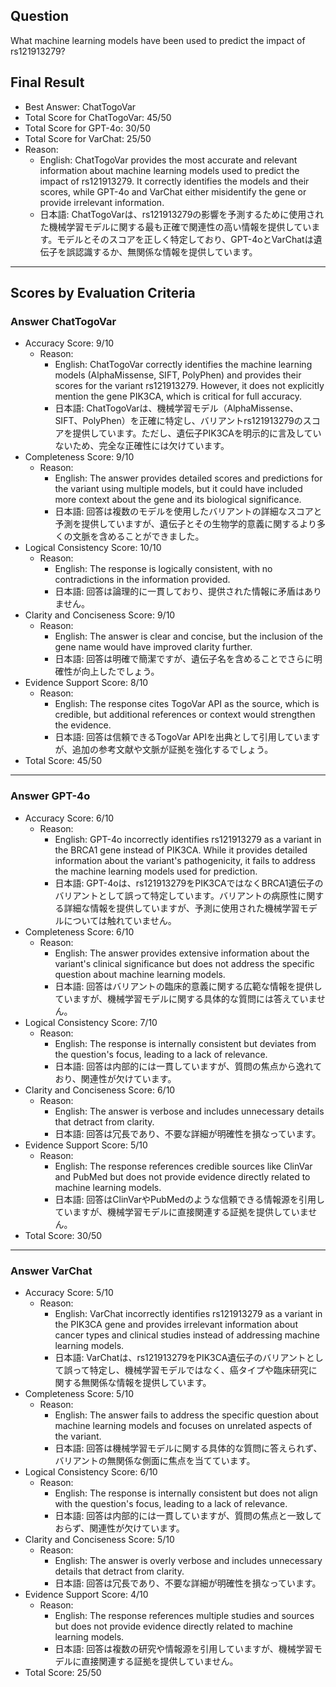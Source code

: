 ## Question

What machine learning models have been used to predict the impact of rs121913279?

## Final Result

- Best Answer: ChatTogoVar
- Total Score for ChatTogoVar: 45/50
- Total Score for GPT-4o: 30/50
- Total Score for VarChat: 25/50
- Reason:
  - English: ChatTogoVar provides the most accurate and relevant information about machine learning models used to predict the impact of rs121913279. It correctly identifies the models and their scores, while GPT-4o and VarChat either misidentify the gene or provide irrelevant information.
  - 日本語: ChatTogoVarは、rs121913279の影響を予測するために使用された機械学習モデルに関する最も正確で関連性の高い情報を提供しています。モデルとそのスコアを正しく特定しており、GPT-4oとVarChatは遺伝子を誤認識するか、無関係な情報を提供しています。

---

## Scores by Evaluation Criteria

### Answer ChatTogoVar
- Accuracy Score: 9/10
  - Reason: 
    - English: ChatTogoVar correctly identifies the machine learning models (AlphaMissense, SIFT, PolyPhen) and provides their scores for the variant rs121913279. However, it does not explicitly mention the gene PIK3CA, which is critical for full accuracy.
    - 日本語: ChatTogoVarは、機械学習モデル（AlphaMissense、SIFT、PolyPhen）を正確に特定し、バリアントrs121913279のスコアを提供しています。ただし、遺伝子PIK3CAを明示的に言及していないため、完全な正確性には欠けています。
- Completeness Score: 9/10
  - Reason: 
    - English: The answer provides detailed scores and predictions for the variant using multiple models, but it could have included more context about the gene and its biological significance.
    - 日本語: 回答は複数のモデルを使用したバリアントの詳細なスコアと予測を提供していますが、遺伝子とその生物学的意義に関するより多くの文脈を含めることができました。
- Logical Consistency Score: 10/10
  - Reason: 
    - English: The response is logically consistent, with no contradictions in the information provided.
    - 日本語: 回答は論理的に一貫しており、提供された情報に矛盾はありません。
- Clarity and Conciseness Score: 9/10
  - Reason: 
    - English: The answer is clear and concise, but the inclusion of the gene name would have improved clarity further.
    - 日本語: 回答は明確で簡潔ですが、遺伝子名を含めることでさらに明確性が向上したでしょう。
- Evidence Support Score: 8/10
  - Reason: 
    - English: The response cites TogoVar API as the source, which is credible, but additional references or context would strengthen the evidence.
    - 日本語: 回答は信頼できるTogoVar APIを出典として引用していますが、追加の参考文献や文脈が証拠を強化するでしょう。
- Total Score: 45/50

---

### Answer GPT-4o
- Accuracy Score: 6/10
  - Reason: 
    - English: GPT-4o incorrectly identifies rs121913279 as a variant in the BRCA1 gene instead of PIK3CA. While it provides detailed information about the variant's pathogenicity, it fails to address the machine learning models used for prediction.
    - 日本語: GPT-4oは、rs121913279をPIK3CAではなくBRCA1遺伝子のバリアントとして誤って特定しています。バリアントの病原性に関する詳細な情報を提供していますが、予測に使用された機械学習モデルについては触れていません。
- Completeness Score: 6/10
  - Reason: 
    - English: The answer provides extensive information about the variant's clinical significance but does not address the specific question about machine learning models.
    - 日本語: 回答はバリアントの臨床的意義に関する広範な情報を提供していますが、機械学習モデルに関する具体的な質問には答えていません。
- Logical Consistency Score: 7/10
  - Reason: 
    - English: The response is internally consistent but deviates from the question's focus, leading to a lack of relevance.
    - 日本語: 回答は内部的には一貫していますが、質問の焦点から逸れており、関連性が欠けています。
- Clarity and Conciseness Score: 6/10
  - Reason: 
    - English: The answer is verbose and includes unnecessary details that detract from clarity.
    - 日本語: 回答は冗長であり、不要な詳細が明確性を損なっています。
- Evidence Support Score: 5/10
  - Reason: 
    - English: The response references credible sources like ClinVar and PubMed but does not provide evidence directly related to machine learning models.
    - 日本語: 回答はClinVarやPubMedのような信頼できる情報源を引用していますが、機械学習モデルに直接関連する証拠を提供していません。
- Total Score: 30/50

---

### Answer VarChat
- Accuracy Score: 5/10
  - Reason: 
    - English: VarChat incorrectly identifies rs121913279 as a variant in the PIK3CA gene and provides irrelevant information about cancer types and clinical studies instead of addressing machine learning models.
    - 日本語: VarChatは、rs121913279をPIK3CA遺伝子のバリアントとして誤って特定し、機械学習モデルではなく、癌タイプや臨床研究に関する無関係な情報を提供しています。
- Completeness Score: 5/10
  - Reason: 
    - English: The answer fails to address the specific question about machine learning models and focuses on unrelated aspects of the variant.
    - 日本語: 回答は機械学習モデルに関する具体的な質問に答えられず、バリアントの無関係な側面に焦点を当てています。
- Logical Consistency Score: 6/10
  - Reason: 
    - English: The response is internally consistent but does not align with the question's focus, leading to a lack of relevance.
    - 日本語: 回答は内部的には一貫していますが、質問の焦点と一致しておらず、関連性が欠けています。
- Clarity and Conciseness Score: 5/10
  - Reason: 
    - English: The answer is overly verbose and includes unnecessary details that detract from clarity.
    - 日本語: 回答は冗長であり、不要な詳細が明確性を損なっています。
- Evidence Support Score: 4/10
  - Reason: 
    - English: The response references multiple studies and sources but does not provide evidence directly related to machine learning models.
    - 日本語: 回答は複数の研究や情報源を引用していますが、機械学習モデルに直接関連する証拠を提供していません。
- Total Score: 25/50